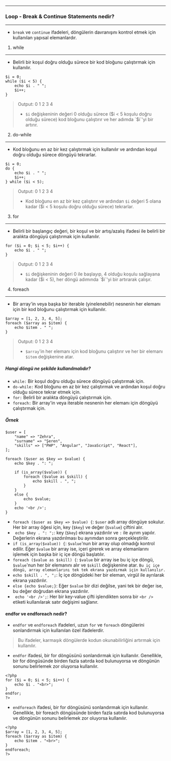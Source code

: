  ***
### Loop - Break & Continue Statements nedir?
***
+ `break` ve `continue` ifadeleri, döngülerin davranışını kontrol etmek için kullanılan yapısal elemanlardır.

1. while
----
+ Belirli bir koşul doğru olduğu sürece bir kod bloğunu çalıştırmak için kullanılır.
~~~~~~~
$i = 0;
while ($i < 5) {
    echo $i . " ";
    $i++;
}
~~~~~~~
> Output: 0 1 2 3 4
> +  `$i` değişkeninin değeri 0 olduğu sürece ($i < 5 koşulu doğru olduğu sürece) kod bloğunu çalıştırır ve her adımda `$i`'yi bir artırır.

2. do-while
----
+ Kod bloğunu en az bir kez çalıştırmak için kullanılır ve ardından koşul doğru olduğu sürece döngüyü tekrarlar.
~~~~~~~
$i = 0;
do {
    echo $i . " ";
    $i++;
} while ($i < 5);
~~~~~~~
> Output: 0 1 2 3 4
> + Kod bloğunu en az bir kez çalıştırır ve ardından `$i` değeri 5 olana kadar ($i < 5 koşulu doğru olduğu sürece) tekrarlar.

3. for
----
+ Belirli bir başlangıç değeri, bir koşul ve bir artış/azalış ifadesi ile belirli bir aralıkta döngüyü çalıştırmak için kullanılır.
~~~~~~~
for ($i = 0; $i < 5; $i++) {
    echo $i . " ";
}
~~~~~~~
> Output: 0 1 2 3 4
> + `$i` değişkeninin değeri 0 ile başlayıp, 4 olduğu koşulu sağlayana kadar ($i < 5), her döngü adımında `$i`'yi bir artırarak çalışır.

4. foreach
----
+ Bir array'in veya başka bir iterable (yinelenebilir) nesnenin her elemanı için bir kod bloğunu çalıştırmak için kullanılır.
~~~~~~~
$array = [1, 2, 3, 4, 5];
foreach ($array as $item) {
    echo $item . " ";
}
~~~~~~~
> Output: 0 1 2 3 4
> + `$array`'in her elemanı için kod bloğunu çalıştırır ve her bir elemanı `$item` değişkenine atar.

##### Hangi döngü ne şekilde kullanılmalıdır?
+ `while:` Bir koşul doğru olduğu sürece döngüyü çalıştırmak için.
+ `do-while:` Kod bloğunu en az bir kez çalıştırmak ve ardından koşul doğru olduğu sürece tekrar etmek için.
+ `for:` Belirli bir aralıkta döngüyü çalıştırmak için.
+ `foreach:` Bir array'in veya iterable nesnenin her elemanı için döngüyü çalıştırmak için.

##### Örnek
~~~~~~~
$user = [
    "name" => "Zehra",
    "surname" => "Şeren",
    "skills" => ["PHP", "Angular", "JavaScript", "React"],
];

foreach ($user as $key => $value) {
    echo $key . ": ";

    if (is_array($value)) {
        foreach ($value as $skill) {
            echo $skill . ", ";
        }
    }
    else {
        echo $value;
    }
    echo '<br />';
}
~~~~~~~
+ `foreach ($user as $key => $value) {`: `$user` adlı array döngüye sokulur. Her bir array öğesi için, key (`$key`) ve değer (`$value`) çiftini alır.
+ ` echo $key . ": ";`: key (`$key`) ekrana yazdırılır ve `:` ile ayrım yapılır. Değerlerin ekrana yazdırılması bu ayrımdan sonra gerçekleştirilir.
+ `if (is_array($value)) {`: `$value`'nun bir array olup olmadığı kontrol edilir. Eğer `$value` bir array ise, içeri girerek ve array elemanlarını işlemek için başka bir iç içe döngü başlatılır.
+ `foreach ($value as $skill) {`: `$value` bir array ise bu iç içe döngü, `$value`'nun her bir elemanını alır ve `$skill` değişkenine atar. `Bu iç içe döngü, array elemanlarını tek tek ekrana yazdırmak için kullanılır.`
+ `echo $skill . ", ";`: İç içe döngüdeki her bir eleman, virgül ile ayrılarak ekrana yazdırılır.
+ `else {echo $value;}`: Eğer `$value` bir dizi değilse, yani tek bir değer ise, bu değer doğrudan ekrana yazdırılır.
+ ` echo '<br />';`: Her bir key-value çifti işlendikten sonra bir `<br />` etiketi kullanılarak satır değişimi sağlanır.

#### endfor ve endforeach nedir?
+ `endfor` ve `endforeach` ifadeleri, uzun `for` ve `foreach` döngülerini sonlandırmak için kullanılan özel ifadelerdir.
> Bu ifadeler, karmaşık döngülerde kodun okunabilirliğini artırmak için kullanılır.

+ `endfor` ifadesi, bir for döngüsünü sonlandırmak için kullanılır. Genellikle, bir for döngüsünde birden fazla satırda kod bulunuyorsa ve döngünün sonunu belirlemek zor oluyorsa kullanılır.
~~~~~~~
<?php
for ($i = 0; $i < 5; $i++) {
    echo $i . "<br>";
}
endfor;
?>
~~~~~~~

+ `endforeach` ifadesi, bir for döngüsünü sonlandırmak için kullanılır. Genellikle, bir foreach döngüsünde birden fazla satırda kod bulunuyorsa ve döngünün sonunu belirlemek zor oluyorsa kullanılır.
~~~~~~~
<?php
$array = [1, 2, 3, 4, 5];
foreach ($array as $item) {
    echo $item . "<br>";
}
endforeach;
?>
~~~~~~~
